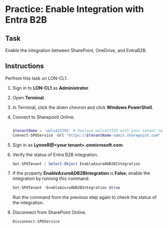 # Practice: Enable Integration with Entra B2B

## Task

Enable the integration between SharePoint, OneDrive, and EntraB2B.

## Instructions

Perfrom this task on LON-CL1.

1. Sign in to **LON-CL1** as **Administrator**.
1. Open **Terminal**.
1. In Terminal, click the down chevron and click **Windows PowerShell**.
1. Connect to Sharepoint Online.

    ````powershell
    
    $tenantName = 'wwlx421595' # Replace wwlx421595 with your tenant name
    Connect-SPOService -Url "https://$tenantName-admin.sharepoint.com"
    ````

1. Sign in as **LynneR@\<your tenant\>.onmicrosoft.com**.
1. Verify the status of Entra B2B integration.

    ````powershell
    Get-SPOTenant | Select-Object EnableAzureADB2BIntegration
    `````

1. If the property **EnableAzureADB2BIntegration** is **False**, enable the integration by running this command.

    ````powershell
    Set-SPOTenant -EnableAzureADB2BIntegration $true
    ````

    Run the command from the previous step again to check the status of the integration.

1. Disconnect from SharePoint Online.

    ```powershell
    Disconnect-SPOService
    ````
